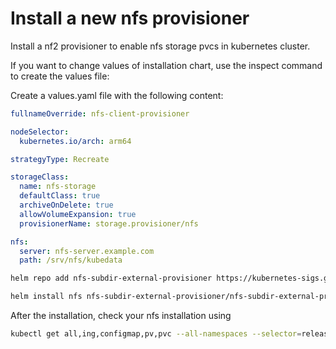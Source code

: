 # Install a new nfs provisioner

Install a nf2 provisioner to enable nfs storage pvcs in kubernetes cluster.

If you want to change values of installation chart, use the inspect command to create the values file:

Create a values.yaml file with the following content:

```yaml
fullnameOverride: nfs-client-provisioner

nodeSelector:
  kubernetes.io/arch: arm64

strategyType: Recreate

storageClass:
  name: nfs-storage
  defaultClass: true
  archiveOnDelete: true
  allowVolumeExpansion: true
  provisionerName: storage.provisioner/nfs

nfs:
  server: nfs-server.example.com
  path: /srv/nfs/kubedata
```

```sh
helm repo add nfs-subdir-external-provisioner https://kubernetes-sigs.github.io/nfs-subdir-external-provisioner/

helm install nfs nfs-subdir-external-provisioner/nfs-subdir-external-provisioner -f values.yaml -n nfs-provisioner
```

After the installation, check your nfs installation using

```sh
kubectl get all,ing,configmap,pv,pvc --all-namespaces --selector=release=nfs-provisioner -o wide
```

